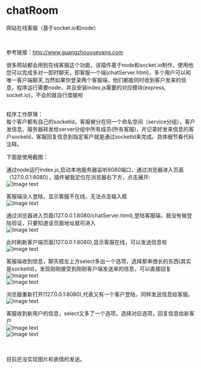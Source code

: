 # chatRoom
网站在线客服（基于socket.io和node）

<br/>


参考链接：<a href="http://www.guangzhouyueyang.com">http://www.guangzhouyueyang.com </a><br/>

很多网站都会用到在线客服这个功能，该插件基于node和socket.io制作，使用他您可以完成多对一即时聊天，即客服一个端(chatServer.html)，多个用户可以和唯一客户端聊天,当然如果你登录两个客服端，他们都能同时收到客户发来的信息，程序运行需要node，并且安装index.js需要的对应模块(express, socket.io)，不会的就自行度娘啦<br/><br/>

程序工作原理： <br/>
  每个客户都有自己的socketId，客服被分在同一个命名空间（service分组），客户发信息，服务器转发给server分组中所有成员(所有客服)，并记录好发来信息的客户sockeId，客服回复信息到指定客户就是通过socketId来完成。具体细节看代码注释。

下面是使用截图： <br/>

通过node运行index.js,启动本地服务器监听8080端口，通过浏览器进入页面（127.0.0.1:8080），插件被我定位在浏览器右下方，点击展开: <br/>
![Image text](https://raw.github.com/nayonglin/chatRoom/master/img-folder/1.png) <br/>

客服端没人登陆，显示客服不在线，无法点击输入框 <br/>
![Image text](https://raw.github.com/nayonglin/chatRoom/master/img-folder/2.png) <br/>

通过浏览器进入页面(127.0.0.1:8080/chatServer.html),登陆客服端，我没有做登陆验证，只要知道该页面地址就可进入 <br/>
![Image text](https://raw.github.com/nayonglin/chatRoom/master/img-folder/3.png) <br/>

此时刷新客户端页面(127.0.0.1:8080),显示客服在线，可以发送信息啦 <br/>
![Image text](https://raw.github.com/nayonglin/chatRoom/master/img-folder/5.png) <br/>

客服端收到信息，聊天框左上方select多出一个选项，选择那串很长的东西(其实是socketId)，发现刚刚接受到刚刚客户端发送来的信息，可以直接回复 <br>
![Image text](https://raw.github.com/nayonglin/chatRoom/master/img-folder/6.png) <br/>
![Image text](https://raw.github.com/nayonglin/chatRoom/master/img-folder/7.png) <br/>

浏览器重新打开(127.0.0.1:8080),代表又有一个客户登陆，同样发送信息给客服。 <br/>
![Image text](https://raw.github.com/nayonglin/chatRoom/master/img-folder/8.png) <br/>

客服收到新用户的信息，select又多了一个选项，选择对应选项，回复信息给新客户 <br/>
![Image text](https://raw.github.com/nayonglin/chatRoom/master/img-folder/9.png) <br/>
![Image text](https://raw.github.com/nayonglin/chatRoom/master/img-folder/10.png) <br/>


<br/><br/>
目前还没实现图片和表情的发送。
